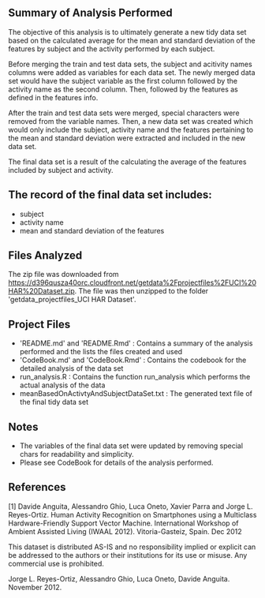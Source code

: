 Summary of Analysis Performed
-----------------------------

The objective of this analysis is to ultimately generate a new tidy data
set based on the calculated average for the mean and standard deviation
of the features by subject and the activity performed by each subject.

Before merging the train and test data sets, the subject and acitivity
names columns were added as variables for each data set. The newly
merged data set would have the subject variable as the first column
followed by the activity name as the second column. Then, followed by
the features as defined in the features info.

After the train and test data sets were merged, special characters were
removed from the variable names. Then, a new data set was created which
would only include the subject, activity name and the features
pertaining to the mean and standard deviation were extracted and
included in the new data set.

The final data set is a result of the calculating the average of the
features included by subject and activity.

The record of the final data set includes:
------------------------------------------

-   subject
-   activity name
-   mean and standard deviation of the features

Files Analyzed
--------------

The zip file was downloaded from
<https://d396qusza40orc.cloudfront.net/getdata%2Fprojectfiles%2FUCI%20HAR%20Dataset.zip>.
The file was then unzipped to the folder 'getdata\_projectfiles\_UCI HAR
Dataset'.

Project Files
-------------

-   'README.md' and 'README.Rmd' : Contains a summary of the analysis
    performed and the lists the files created and used
-   'CodeBook.md' and 'CodeBook.Rmd' : Contains the codebook for the
    detailed analysis of the data set
-   run\_analysis.R : Contains the function run\_analysis which performs
    the actual analysis of the data
-   meanBasedOnActivtyAndSubjectDataSet.txt : The generated text file of
    the final tidy data set

Notes
-----

-   The variables of the final data set were updated by removing special
    chars for readability and simplicity.
-   Please see CodeBook for details of the analysis performed.

References
----------

\[1\] Davide Anguita, Alessandro Ghio, Luca Oneto, Xavier Parra and
Jorge L. Reyes-Ortiz. Human Activity Recognition on Smartphones using a
Multiclass Hardware-Friendly Support Vector Machine. International
Workshop of Ambient Assisted Living (IWAAL 2012). Vitoria-Gasteiz,
Spain. Dec 2012

This dataset is distributed AS-IS and no responsibility implied or
explicit can be addressed to the authors or their institutions for its
use or misuse. Any commercial use is prohibited.

Jorge L. Reyes-Ortiz, Alessandro Ghio, Luca Oneto, Davide Anguita.
November 2012.
